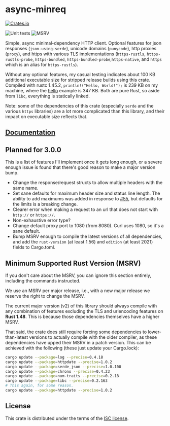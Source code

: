 # async-minreq
[![Crates.io](https://img.shields.io/crates/d/minreq.svg)](https://crates.io/crates/minreq)
<!-- [![Documentation](https://docs.rs/minreq/badge.svg)](https://docs.rs/minreq) -->
![Unit tests](https://github.com/neonmoe/minreq/actions/workflows/unit-tests.yml/badge.svg)
![MSRV](https://github.com/neonmoe/minreq/actions/workflows/msrv.yml/badge.svg)

Simple, async minimal-dependency HTTP client. Optional features for json
responses (`json-using-serde`), unicode domains (`punycode`), http
proxies (`proxy`), and https with various TLS implementations
(`https-rustls`, `https-rustls-probe`, `https-bundled`,
`https-bundled-probe`,`https-native`, and `https` which is an alias
for `https-rustls`).

Without any optional features, my casual testing indicates about 100
KB additional executable size for stripped release builds using this
crate. Compiled with rustc 1.45.2, `println!("Hello, World!");` is 239
KB on my machine, where the [hello](examples/hello.rs) example is 347
KB. Both are pure Rust, so aside from `libc`, everything is statically
linked.

Note: some of the dependencies of this crate (especially `serde` and
the various `https` libraries) are a lot more complicated than this
library, and their impact on executable size reflects that.

## [Documentation](https://docs.rs/minreq)

## Planned for 3.0.0

This is a list of features I'll implement once it gets long enough, or
a severe enough issue is found that there's good reason to make a
major version bump.

- Change the response/request structs to allow multiple headers with
  the same name.
- Set sane defaults for maximum header size and status line
  length. The ability to add maximums was added in response to
  [#55](https://github.com/neonmoe/minreq/issues/55), but defaults for
  the limits is a breaking change.
- Clearer error when making a request to an url that does not start
  with `http://` or `https://`.
- Non-exhaustive error type?
- Change default proxy port to 1080 (from 8080). Curl uses 1080, so it's a sane
  default.
- Bump MSRV enough to compile the latest versions of all dependencies, and add
  the `rust-version` (at least 1.56) and `edition` (at least 2021) fields to
  Cargo.toml.

## Minimum Supported Rust Version (MSRV)

If you don't care about the MSRV, you can ignore this section
entirely, including the commands instructed.

We use an MSRV per major release, i.e., with a new major release we
reserve the right to change the MSRV.

The current major version (v2) of this library should always compile with any
combination of features excluding the TLS and urlencoding features on **Rust
1.48**. This is because those dependencies themselves have a higher MSRV.

That said, the crate does still require forcing some dependencies to
lower-than-latest versions to actually compile with the older
compiler, as these dependencies have upped their MSRV in a patch
version. This can be achieved with the following (these just update
your Cargo.lock):

```sh
cargo update --package=log --precise=0.4.18
cargo update --package=httpdate --precise=1.0.2
cargo update --package=serde_json --precise=1.0.100
cargo update --package=chrono --precise=0.4.23
cargo update --package=num-traits --precise=0.2.18
cargo update --package=libc --precise=0.2.163
# This again, for some reason.
cargo update --package=httpdate --precise=1.0.2
```

## License
This crate is distributed under the terms of the [ISC license](COPYING.md).
